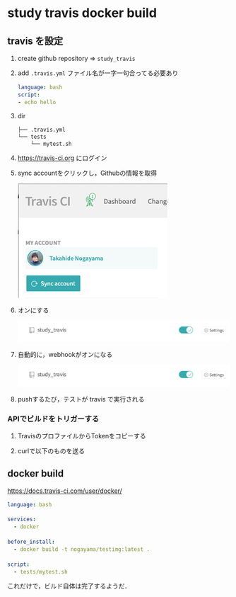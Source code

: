 # study travis docker build


## travis を設定



1. create github repository => `study_travis`

2. add  `.travis.yml`  ファイル名が一字一句合ってる必要あり

    ```yaml
    language: bash
    script:
    - echo hello
    ```

3. dir
    ```
    ├── .travis.yml
    └── tests
        └── mytest.sh
    ```

4. https://travis-ci.org にログイン

5. sync accountをクリックし，Githubの情報を取得

    ![a](docs/a.png)

6. オンにする

    ![b](docs/b.png)

7.  自動的に，webhookがオンになる

    ![b](docs/b.png)

8. pushするたび，テストが travis で実行される


### APIでビルドをトリガーする

1. TravisのプロファイルからTokenをコピーする

2. curlで以下のものを送る






## docker build

https://docs.travis-ci.com/user/docker/



```yaml
language: bash

services:
  - docker

before_install:
  - docker build -t nogayama/testimg:latest .

script:
  - tests/mytest.sh

```



これだけで，ビルド自体は完了するようだ．


